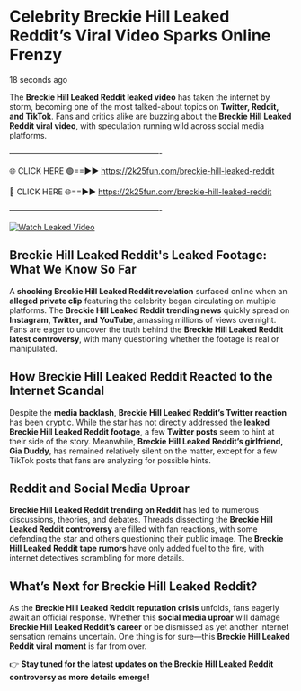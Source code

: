 # Celebrity Breckie Hill Leaked Reddit’s Viral Video Sparks Online Frenzy

18 seconds ago

The **Breckie Hill Leaked Reddit leaked video** has taken the internet by storm, becoming one of the most talked-about topics on **Twitter, Reddit, and TikTok**. Fans and critics alike are buzzing about the **Breckie Hill Leaked Reddit viral video**, with speculation running wild across social media platforms.

———————————————————-

🌐 CLICK HERE 🟢==►► https://2k25fun.com/breckie-hill-leaked-reddit

🔴 CLICK HERE 🌐==►► https://2k25fun.com/breckie-hill-leaked-reddit

———————————————————-

[![Watch Leaked Video](https://miro.medium.com/v2/resize:fit:828/format:webp/1*cilzJN44JGOrTw9NJCrNHA.gif "Watch Leaked Video")](https://2k25fun.com/breckie-hill-leaked-reddit)

## **Breckie Hill Leaked Reddit's Leaked Footage: What We Know So Far**  
A **shocking Breckie Hill Leaked Reddit revelation** surfaced online when an **alleged private clip** featuring the celebrity began circulating on multiple platforms. The **Breckie Hill Leaked Reddit trending news** quickly spread on **Instagram, Twitter, and YouTube**, amassing millions of views overnight. Fans are eager to uncover the truth behind the **Breckie Hill Leaked Reddit latest controversy**, with many questioning whether the footage is real or manipulated.  

## **How Breckie Hill Leaked Reddit Reacted to the Internet Scandal**  
Despite the **media backlash**, **Breckie Hill Leaked Reddit’s Twitter reaction** has been cryptic. While the star has not directly addressed the **leaked Breckie Hill Leaked Reddit footage**, a few **Twitter posts** seem to hint at their side of the story. Meanwhile, **Breckie Hill Leaked Reddit’s girlfriend, Gia Duddy**, has remained relatively silent on the matter, except for a few TikTok posts that fans are analyzing for possible hints.  

## **Reddit and Social Media Uproar**  
**Breckie Hill Leaked Reddit trending on Reddit** has led to numerous discussions, theories, and debates. Threads dissecting the **Breckie Hill Leaked Reddit controversy** are filled with fan reactions, with some defending the star and others questioning their public image. The **Breckie Hill Leaked Reddit tape rumors** have only added fuel to the fire, with internet detectives scrambling for more details.  

## **What’s Next for Breckie Hill Leaked Reddit?**  
As the **Breckie Hill Leaked Reddit reputation crisis** unfolds, fans eagerly await an official response. Whether this **social media uproar** will damage **Breckie Hill Leaked Reddit’s career** or be dismissed as yet another internet sensation remains uncertain. One thing is for sure—this **Breckie Hill Leaked Reddit viral moment** is far from over.  

👉 **Stay tuned for the latest updates on the Breckie Hill Leaked Reddit controversy as more details emerge!**  